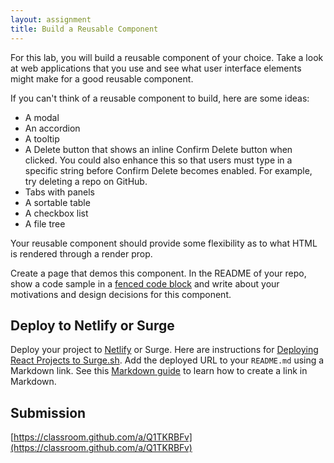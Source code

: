 ```yaml
---
layout: assignment
title: Build a Reusable Component
---
```


For this lab, you will build a reusable component of your choice. Take a look at web applications that you use and see what user interface elements might make for a good reusable component.

If you can't think of a reusable component to build, here are some ideas:

- A modal
- An accordion
- A tooltip
- A Delete button that shows an inline Confirm Delete button when clicked. You could also enhance this so that users must type in a specific string before Confirm Delete becomes enabled. For example, try deleting a repo on GitHub.
- Tabs with panels
- A sortable table
- A checkbox list
- A file tree

Your reusable component should provide some flexibility as to what HTML is rendered through a render prop.

Create a page that demos this component. In the README of your repo, show a code sample in a [fenced code block](https://www.markdownguide.org/extended-syntax/#fenced-code-blocks) and write about your motivations and design decisions for this component.

## Deploy to Netlify or Surge

Deploy your project to [Netlify](https://www.netlify.com/) or Surge. Here are instructions for [Deploying React Projects to Surge.sh](/2019/10/17/deploying-react-to-surge.html). Add the deployed URL to your `README.md` using a Markdown link. See this [Markdown guide](https://www.markdownguide.org/cheat-sheet/) to learn how to create a link in Markdown.

## Submission

[https://classroom.github.com/a/Q1TKRBFv](https://classroom.github.com/a/Q1TKRBFv)
